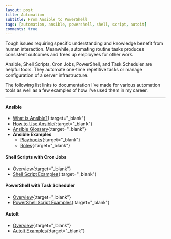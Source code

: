 ```yaml
---
layout: post
title: Automation
subtitle: From Ansible to PowerShell
tags: [automation, ansible, powershell, shell, script, autoit]
comments: true
---
```

Tough issues requiring specific understanding and knowledge benefit from human interaction. Meanwhile, automating routine tasks produces consistent outcomes and frees up employees for other work. 

Ansible, Shell Scripts, Cron Jobs, PowerShell, and Task Scheduler are helpful tools. They automate one-time repetitive tasks or manage configuration of a server infrastructure.

The following list links to documentation I've made for various automation tools as well as a few examples of how I've used them in my career.

---
#### Ansible
- [What is Ansible?](https://aboutme.mandoistheway.com/pages/ansible/ansible){:target="_blank"}
- [How to Use Ansible](https://aboutme.mandoistheway.com/pages/ansible/ansible-overview){:target="_blank"}
- [Ansible Glossary](https://aboutme.mandoistheway.com/pages/ansible/ansible-glossary){:target="_blank"}
- **Ansible Examples**
    - [Playbooks](https://github.com/ansible-playbooks-tex){:target="_blank"}
    - [Roles](https://github.com/ansible-roles-tex){:target="_blank"}

#### Shell Scripts with Cron Jobs
- [Overview](TBD){:target="_blank"}
- [Shell Script Examples](TBD){:target="_blank"}

#### PowerShell with Task Scheduler
- [Overview](TBD){:target="_blank"}
- [PowerShell Script Examples](TBD){:target="_blank"}

#### AutoIt
- [Overview](TBD){:target="_blank"}
- [AutoIt Examples](TBD){:target="_blank"}
